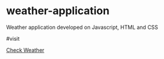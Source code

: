 # weather-application
Weather application developed on Javascript, HTML and CSS

#visit 

<a href="https://64bfb170f0febd58b92d20fe--velvety-halva-76c09b.netlify.app/" 
    target="_blank">
     Check Weather
</a>
